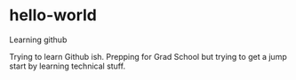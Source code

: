 # hello-world
Learning github

Trying to learn Github ish. Prepping for Grad School but trying to get a jump start by learning technical stuff. 
